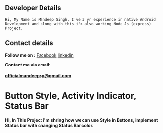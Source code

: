 ## Developer Details

```
Hi, My Name is Mandeep Singh, I've 3 yr experience in native Android Development and along with this i'm also working Node Js (express) Project.
```

## Contact details

**Follow me on :** [Facebook](https://facebook.com/mandeepsinghpurwa/)
[linkedin](https://in.linkedin.com/in/mandeepsinghpurwa)

**Contact me via email:**

#### officialmandeepsp@gmail.com

# Button Style, Activity Indicator, Status Bar

#### Hi, In This Project i'm shring how we can use Style in Buttons, implement Status bar with changing Status Bar color.
